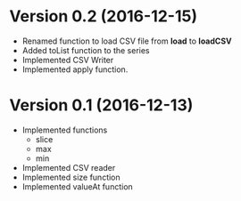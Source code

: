 # Version 0.2 (2016-12-15)

  * Renamed function to load CSV file from **load** to **loadCSV**
  * Added toList function to the series
  * Implemented CSV Writer
  * Implemented apply function.
  

# Version 0.1 (2016-12-13)

  * Implemented functions
    * slice
    * max
    * min
  * Implemented CSV reader
  * Implemented size function
  * Implemented valueAt function
